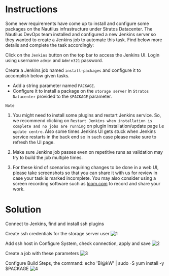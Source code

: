 # Instructions 

Some new requirements have come up to install and configure some packages on the Nautilus infrastructure under Stratos Datacenter. The Nautilus DevOps team installed and configured a new Jenkins server so they wanted to create a Jenkins job to automate this task. Find below more details and complete the task accordingly:

Click on the `Jenkins` button on the top bar to access the Jenkins UI. Login using username `admin` and `Adm!n321` password.

Create a Jenkins  job named `install-packages` and configure it to accomplish below given tasks.

- Add a string parameter named `PACKAGE`.
- Configure it to install a package on the `storage server` in `Stratos Datacenter` provided to the `$PACKAGE` parameter.

`Note`

1. You might need to install some plugins and restart Jenkins service. So, we recommend clicking on `Restart Jenkins when installation is complete and no jobs are running` on plugin installation/update page i.e `update centre`.
 Also some times Jenkins UI gets stuck when Jenkins service restarts in 
the back end so in such case please make sure to refresh the UI page.

2. Make sure Jenkins job passes even on repetitive runs as validation may try to build the job multiple times.

3. For these kind of scenarios requiring changes to be done in a web UI, please take screenshots so that you can share it with us for review in case your task is marked incomplete. You may also consider using a screen recording software such as [loom.com](http://loom.com/) to record and share your work.

# Solution


Connect to Jenkins, find and install ssh plugins

Create ssh credentials for the storage server user
![1](https://github.com/user-attachments/assets/a3b47ceb-9578-4cc9-bdc8-cf6479cf959e)

Add ssh host in Configure System, check connection, apply and save
![2](https://github.com/user-attachments/assets/8e2ee27f-6d84-4acf-8c39-cbc0b89de53c)

Create a job with these parameters
![3](https://github.com/user-attachments/assets/2b745f28-d348-4fcf-b6b8-7ad7ccc04396)

Configure Build Steps, the command: echo 'Bl@kW' | sudo -S yum install -y $PACKAGE
![4](https://github.com/user-attachments/assets/18b7afa4-e747-4b7f-b357-93d1658f21e6)
